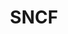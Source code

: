 ---
type : Les grands comptes
title: SNCF
published: TRUE

gamme: YOON 

cover_image: "../../images/references/cover_image/gare-sncf-grenoble.jpg"
cover_text: "On a refait l'intérieur des gares"

caroussel: 
- "../../images/references/caroussel/page-entree.jpg"
- "../../images/references/caroussel/page-entree.jpg"


localisation : "Toutes les gares de France"
moe : "SNCF"
moa : "Synthèse"
fabricant : "Mobilum"
date_realisation : "Depuis 2019"

description: "Ici, un texte de description. A voir ce qui va être raconté : beaucoup de détails ? Histoire succinte ? "
---